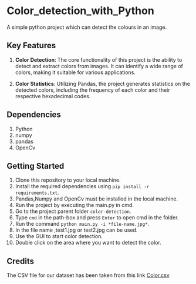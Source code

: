 # Color_detection_with_Python
A simple python project which can detect the colours in an image.<br>

## Key Features

1. **Color Detection**: The core functionality of this project is the ability to detect and extract colors from images. It can identify a wide range of colors, making it suitable for various applications.

2. **Color Statistics**: Utilizing Pandas, the project generates statistics on the detected colors, including the frequency of each color and their respective hexadecimal codes.<br>

## Dependencies
1. Python
2. numpy
3. pandas
4. OpenCv 

## Getting Started

1. Clone this repository to your local machine.
2. Install the required dependencies using `pip install -r requirements.txt`.
3. Pandas,Numpy and OpenCv must be installed in the local machine.
4. Run the project by executing the main.py in cmd.
5. Go to the project parent folder `color-detection`.
6. Type `cmd` in the path-box and press `Enter` to open cmd in the folder.
7. Run the command `python main.py -i *file-name.jpg*`.
8. In the file name ,test1.jpg or test2.jpg can be used.
9. Use the GUI to start color detection.
10. Double click on the area where you want to detect the color.

## Credits

The CSV file for our dataset has been taken from this link
<a href="https://github.com/codebrainz/color-names/blob/master/output/colors.csv">Color.csv</a>




